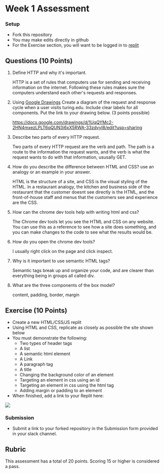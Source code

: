 # Week 1 Assessment

### Setup
* Fork this repository
* You may make edits directly in github
* For the Exercise section, you will want to be logged in to [replit](https://replit.com)

## Questions (10 Points)

1. Define HTTP and why it's important.

   HTTP is a set of rules that computers use for sending and receiving information on the internet. Following these rules makes sure the computers understand each other's requests and responses.

3. Using [Google Drawings](https://docs.google.com/drawings) Create a diagram of the request and response cycle when a user visits turing.edu. Include clear labels for all components. Put the link to your drawing below. (3 points possible)

   https://docs.google.com/drawings/d/1UqQYMc2-2HN4mxezLPLT6qQUN3i6xX5RWA-33zdvyI8/edit?usp=sharing

5. Describe two parts of every HTTP request.

   Two parts of every HTTP request are the verb and path. The path is a route to the information the request wants, and the verb is what the request wants to do with that information, ususally GET.

7. How do you describe the difference between HTML and CSS? use an analogy or an example in your answer.

   HTML is the structure of a site, and CSS is the visual styling of the HTML. In a restaurant analogy, the kitchen and business side of the restaurant that the customer doesnt see directly is the HTML, and the front-of-house staff and menus that the customers see and experience are the CSS.

9. How can the chrome dev tools help with writing html and css?

   The Chrome dev tools let you see the HTML and CSS on any website. You can use this as a reference to see how a site does something, and you can make changes to the code to see what the results would be.

11. How do you open the chrome dev tools?

    I usually right click on the page and click inspect.

13. Why is it important to use semantic HTML tags?

    Semantic tags break up and organize your code, and are clearer than everything being in groups all called div.

15. What are the three components of the box model?

    content, padding, border, margin

## Exercise (10 Points)

* Create a new HTML/CSS/JS replit
* Using HTML and CSS, replicate as closely as possible the site shown below
* You must demonstrate the following:
  * Two types of header tags
  * A list
  * A semantic html element
  * A Link
  * A paragraph tag
  * A title
  * Changing the background color of an element
  * Targeting an element in css using an id
  * Targeting an element in css using the html tag
  * Adding margin or padding to an element
* When finished, add a link to your Replit here: <A link to your repl here>

![](Marta-Aziz.png)

### Submission
* Submit a link to your forked repository in the Submission form provided in your slack channel.

## Rubric
This assessment has a total of 20 points.  Scoring 15 or higher is considered a pass.
